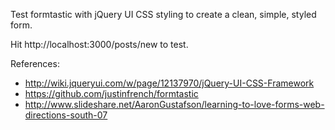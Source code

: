 Test formtastic with jQuery UI CSS styling to create a clean, simple, styled form.

Hit http://localhost:3000/posts/new to test.


References:
* http://wiki.jqueryui.com/w/page/12137970/jQuery-UI-CSS-Framework
* https://github.com/justinfrench/formtastic
* http://www.slideshare.net/AaronGustafson/learning-to-love-forms-web-directions-south-07

